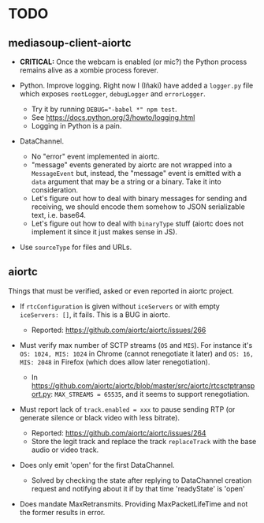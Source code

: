 # TODO

## mediasoup-client-aiortc

* **CRITICAL:** Once the webcam is enabled (or mic?) the Python process remains alive as a xombie process forever.

* Python. Improve logging. Right now I (Iñaki) have added a `logger.py` file which exposes `rootLogger`, `debugLogger` and `errorLogger`.
  - Try it by running `DEBUG="-babel *" npm test`.
  - See https://docs.python.org/3/howto/logging.html
  - Logging in Python is a pain.

* DataChannel.
  - No "error" event implemented in aiortc.
  - "message" events generated by aiortc are not wrapped into a `MessageEvent` but, instead, the "message" event is emitted with a `data` argument that may be a string or a binary. Take it into consideration.
  - Let's figure out how to deal with binary messages for sending and receiving, we should encode them somehow to JSON serializable text, i.e. base64.
  - Let's figure out how to deal with `binaryType` stuff (aiortc does not implement it since it just makes sense in JS).

* Use `sourceType` for files and URLs.


## aiortc

Things that must be verified, asked or even reported in aiortc project.

* If `rtcConfiguration` is given without `iceServers` or with empty `iceServers: []`, it fails. This is a BUG in aiortc.
  - Reported: https://github.com/aiortc/aiortc/issues/266

* Must verify max number of SCTP streams (`OS` and `MIS`). For instance it's `OS: 1024, MIS: 1024` in Chrome (cannot renegotiate it later) and `OS: 16, MIS: 2048` in Firefox (which does allow later renegotiation).
  - In https://github.com/aiortc/aiortc/blob/master/src/aiortc/rtcsctptransport.py:
    `MAX_STREAMS = 65535`, and it seems to support renegotiation.

* Must report lack of `track.enabled = xxx` to pause sending RTP (or generate silence or black video with less bitrate).
  - Reported: https://github.com/aiortc/aiortc/issues/264
  - Store the legit track and replace the track `replaceTrack` with the base audio or video track.

* Does only emit 'open' for the first DataChannel.
  - Solved by checking the state after replying to DataChannel creation request and notifying about it if by that time 'readyState' is 'open'

* Does mandate MaxRetransmits. Providing MaxPacketLifeTime and not the former results in error.
